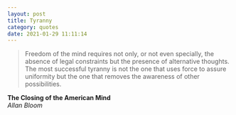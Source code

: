 ```yaml
---
layout: post
title: Tyranny
category: quotes
date: 2021-01-29 11:11:14
---
```


> Freedom of the mind requires not only, or not even specially, the absence of legal constraints but the presence of alternative thoughts. The most successful tyranny is not the one that uses force to assure uniformity but the one that removes the awareness of other possibilities.

**The Closing of the American Mind**  
_Allan Bloom_
